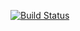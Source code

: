 <!-- badges: start -->
[![Build Status](https://travis-ci.com/marshallm94/assignmentr.svg?branch=master)](https://travis-ci.com/marshallm94/assignmentr)
<!-- badges: end -->
